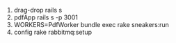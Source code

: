 1. drag-drop rails s
2. pdfApp rails s -p 3001
3. WORKERS=PdfWorker bundle exec rake sneakers:run
4. config rake rabbitmq:setup
